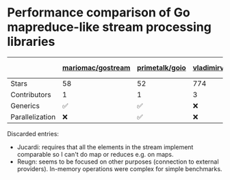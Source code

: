 # Performance comparison of Go mapreduce-like stream processing libraries


|                 | [mariomac/gostream](https://github.com/mariomac/gostream) | [primetalk/goio](https://github.com/Primetalk/goio) | [vladimirvivien/automi](https://github.com/vladimirvivien/automi) | [koss-null/lambda](https://github.com/koss-null/lambda) |
|-----------------|-----------------------------------------------------------|-----------------------------------------------------|-------------------------------------------------------------------|-------------------------------|
| Stars           | 58                                                        | 52                                                  | 774                                                               | 114                           |
| Contributors    | 1                                                         | 1                                                   | 3                                                                 | 1                             |
| Generics        | ✅                                                         | ✅                                                   | ❌                                                                 | ✅                             |
| Parallelization | ❌                                                         | ✅                                                   | ❌                                                                 | ✅                             |



Discarded entries:
* Jucardi: requires that all the elements in the stream
  implement comparable so I can't do map or reduces e.g. on
  maps.
* Reugn: seems to be focused on other purposes (connection
  to external providers). In-memory operations were complex
  for simple benchmarks.